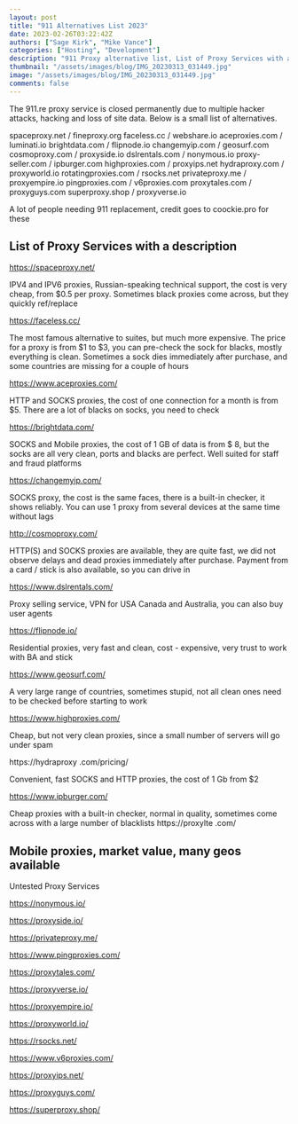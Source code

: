 ```yaml
---
layout: post
title: "911 Alternatives List 2023"
date: 2023-02-26T03:22:42Z
authors: ["Sage Kirk", "Mike Vance"]
categories: ["Hosting", "Development"]
description: "911 Proxy alternative list, List of Proxy Services with a description."
thumbnail: "/assets/images/blog/IMG_20230313_031449.jpg"
image: "/assets/images/blog/IMG_20230313_031449.jpg"
comments: false
---
```


The 911.re proxy service is closed permanently due to multiple hacker attacks, hacking and loss of site data. Below is a small list of alternatives.

spaceproxy.net / fineproxy.org
faceless.cc / webshare.io
aceproxies.com / luminati.io
brightdata.com / flipnode.io
changemyip.com / geosurf.com
cosmoproxy.com / proxyside.io
dslrentals.com / nonymous.io
proxy-seller.com / ipburger.com
highproxies.com / proxyips.net
hydraproxy.com / proxyworld.io
rotatingproxies.com / rsocks.net
privateproxy.me / proxyempire.io
pingproxies.com / v6proxies.com
proxytales.com / proxyguys.com
superproxy.shop / proxyverse.io

A lot of people needing 911 replacement, credit goes to coockie.pro for these

## List of Proxy Services with a description


https://spaceproxy.net/


IPV4 and IPV6 proxies, Russian-speaking technical support, the cost is very cheap, from $0.5 per proxy. Sometimes black proxies come across, but they quickly ref/replace


https://faceless.cc/


The most famous alternative to suites, but much more expensive. The price for a proxy is from $1 to $3, you can pre-check the sock for blacks, mostly everything is clean. Sometimes a sock dies immediately after purchase, and some countries are missing for a couple of hours


https://www.aceproxies.com/


HTTP and SOCKS proxies, the cost of one connection for a month is from $5. There are a lot of blacks on socks, you need to check


https://brightdata.com/


SOCKS and Mobile proxies, the cost of 1 GB of data is from $ 8, but the socks are all very clean, ports and blacks are perfect. Well suited for staff and fraud platforms


https://changemyip.com/


SOCKS proxy, the cost is the same faces, there is a built-in checker, it shows reliably. You can use 1 proxy from several devices at the same time without lags


http://cosmoproxy.com/


HTTP(S) and SOCKS proxies are available, they are quite fast, we did not observe delays and dead proxies immediately after purchase. Payment from a card / stick is also available, so you can drive in


https://www.dslrentals.com/


Proxy selling service, VPN for USA Canada and Australia, you can also buy user agents


https://flipnode.io/


Residential proxies, very fast and clean, cost - expensive, very trust to work with BA and stick


https://www.geosurf.com/


A very large range of countries, sometimes stupid, not all clean ones need to be checked before starting to work


https://www.highproxies.com/


Cheap, but not very clean proxies, since a small number of servers will go under spam


https://hydraproxy .com/pricing/


Convenient, fast SOCKS and HTTP proxies, the cost of 1 Gb from $2


https://www.ipburger.com/


Cheap proxies with a built-in checker, normal in quality, sometimes come across with a large number of blacklists https://proxylte .com/


## Mobile proxies, market value, many geos available


Untested Proxy Services


https://nonymous.io/


https://proxyside.io/


https://privateproxy.me/


https://www.pingproxies.com/


https://proxytales.com/


https://proxyverse.io/


https://proxyempire.io/


https://proxyworld.io/


https://rsocks.net/


https://www.v6proxies.com/


https://proxyips.net/


https://proxyguys.com/


https://superproxy.shop/
